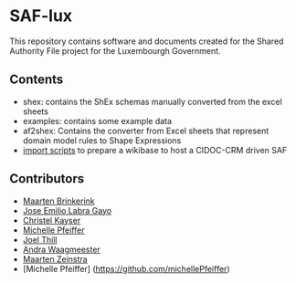 # SAF-lux

This repository contains software and documents created for the Shared Authority File project for the Luxembourgh Government.

## Contents

- shex: contains the ShEx schemas manually converted from the excel sheets
- examples: contains some example data
- af2shex: Contains the converter from Excel sheets that represent domain model rules to Shape Expressions
- [import scripts](https://github.com/weso/SAF-Lux/tree/main/import_scripts) to prepare a wikibase to host a CIDOC-CRM driven SAF

## Contributors

- [Maarten Brinkerink](https://github.com/digitaalwerktuig)
- [Jose Emilio Labra Gayo](http://labra.weso.es)
- [Christel Kayser]()
- [Michelle Pfeiffer]()
- [Joel Thill]()
- [Andra Waagmeester](https://github.com/andrawaag)
- [Maarten Zeinstra](https://github.com/mzeinstra)
- [Michelle Pfeiffer] (https://github.com/michellePfeiffer)
